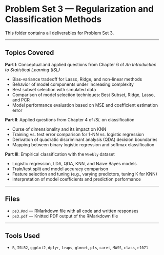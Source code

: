 # Problem Set 3 — Regularization and Classification Methods

This folder contains all deliverables for Problem Set 3.

---

## Topics Covered

**Part I**: Conceptual and applied questions from Chapter 6 of *An Introduction to Statistical Learning (ISL)*  
- Bias-variance tradeoff for Lasso, Ridge, and non-linear methods  
- Behavior of model components under increasing complexity  
- Best subset selection with simulated data  
- Comparison of model selection techniques: Best Subset, Ridge, Lasso, and PCR  
- Model performance evaluation based on MSE and coefficient estimation error  

**Part II**: Applied questions from Chapter 4 of *ISL* on classification  
- Curse of dimensionality and its impact on KNN  
- Training vs. test error comparison for 1-NN vs. logistic regression  
- Derivation of quadratic discriminant analysis (QDA) decision boundaries  
- Mapping between binary logistic regression and softmax classification  

**Part III**: Empirical classification with the `Weekly` dataset  
- Logistic regression, LDA, QDA, KNN, and Naive Bayes models  
- Train/test split and model accuracy comparison  
- Feature selection and tuning (e.g., varying predictors, tuning K for KNN)  
- Interpretation of model coefficients and prediction performance

---

## Files

- `ps3.Rmd` — RMarkdown file with all code and written responses  
- `ps3.pdf` — Knitted PDF output of the RMarkdown file  

---

## Tools Used

- `R`, `ISLR2`, `ggplot2`, `dplyr`, `leaps`, `glmnet`, `pls`, `caret`, `MASS`, `class`, `e1071`



